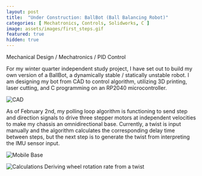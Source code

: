 ```yaml
---
layout: post
title:  "Under Construction: BallBot (Ball Balancing Robot)"
categories: [ Mechatronics, Controls, Solidworks, C ]
image: assets/images/first_steps.gif
featured: true
hidden: true
---
```


Mechanical Design / Mechatronics / PID Control

For my winter quarter independent study project, I have set out to build my own version of a BallBot, a dynamically stable / statically unstable robot. I am designing my bot from CAD to control algorithm, utilizing 3D printing, laser cutting, and C programming on an RP2040 microcontroller. 

![CAD](https://algarv.github.io/Portfolio/assets/images/ballbot_CAD.png)

As of February 2nd, my polling loop algorithm is functioning to send step and direction signals to drive three stepper motors at independent velocities to make my chassis an omnidirectional base. Currently, a twist is input manually and the algorithm calculates the corresponding delay time between steps, but the next step is to generate the twist from interpreting the IMU sensor input.

![Mobile Base](https://algarv.github.io/Portfolio/assets/images/omnidirectional.gif)

![Calculations](https://algarv.github.io/Portfolio/assets/images/ballbot_calcs.png)
Deriving wheel rotation rate from a twist